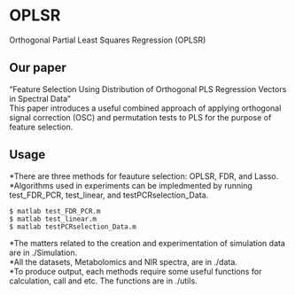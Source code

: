 # OPLSR
Orthogonal Partial Least Squares Regression (OPLSR)

## Our paper
“Feature Selection Using Distribution of Orthogonal PLS Regression Vectors in Spectral Data”   
This paper introduces a useful combined approach of applying orthogonal signal correction (OSC) and permutation tests to PLS for the purpose of feature selection.

## Usage
  *There are three methods for feauture selection: OPLSR, FDR, and Lasso.   
  *Algorithms used in experiments can be impledmented by running test_FDR_PCR, test_linear, and testPCRselection_Data.   
  ```
$ matlab test_FDR_PCR.m
$ matlab test_linear.m
$ matlab testPCRselection_Data.m
  ```
  *The matters related to the creation and experimentation of simulation data are in ./Simulation.   
  *All the datasets, Metabolomics and NIR spectra, are in ./data.   
  *To produce output, each methods require some useful functions for calculation, call and etc. The functions are in ./utils.   
